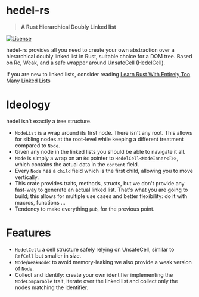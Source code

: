 
# hedel-rs

> **A Rust Hierarchical Doubly Linked list**

[![License](https://img.shields.io/badge/licence-GPL3.0-blue)](LICENSE-GPL)

hedel-rs provides all you need to create your own abstraction over a
hierarchical doubly linked list in Rust, suitable choice for a DOM tree.
Based on Rc, Weak, and a safe wrapper around UnsafeCell (HedelCell).

If you are new to linked lists, consider reading [Learn Rust With Entirely Too Many Linked Lists](https://rust-unofficial.github.io/too-many-lists/)

# Ideology

hedel isn't exactly a tree structure.

- `NodeList` is a wrap around its first node. There isn't any root. This allows for
  sibling nodes at the root-level while keeping a different treatment compared to `Node`.
- Given any node in the linked lists you should be able to navigate it all.
- `Node` is simply a wrap on an `Rc` pointer to `HedelCell<NodeInner<T>>`, which contains the actual data in the `content` field.
- Every `Node` has a `child` field which is the first child, allowing you to move vertically.
- This crate provides traits, methods, structs, but we don't provide any fast-way to generate an actual linked list. That's what you are going to build;
  this allows for multiple use cases and better flexibility: do it with macros, functions ...
- Tendency to make everything `pub`, for the previous point.
  
# Features

- `HedelCell`: a cell structure safely relying on UnsafeCell, similar to `RefCell` but smaller in size.
- `Node`/`WeakNode`: to avoid memory-leaking we also provide a weak version of `Node`.
- Collect and identify: create your own identifier implementing the `NodeComparable` trait, iterate over the linked list and collect
  only the nodes matching the identifier.
